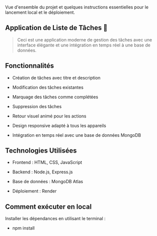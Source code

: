 
Vue d'ensemble du projet et quelques instructions essentielles pour le lancement local et le déploiement. 


## Application de Liste de Tâches 🧹
>Ceci est une application moderne de gestion des tâches avec une interface élégante et une intégration en temps réel à une base de données.

## Fonctionnalités
- Création de tâches avec titre et description

- Modification des tâches existantes

- Marquage des tâches comme complétées

- Suppression des tâches

- Retour visuel animé pour les actions

- Design responsive adapté à tous les appareils

- Intégration en temps réel avec une base de données MongoDB

## Technologies Utilisées
- Frontend : HTML, CSS, JavaScript

- Backend : Node.js, Express.js

- Base de données : MongoDB Atlas

- Déploiement : Render

## Comment exécuter en local
Installer les dépendances en utilisant le terminal :
- npm install